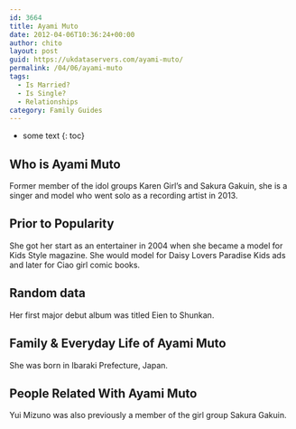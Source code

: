```yaml
---
id: 3664
title: Ayami Muto
date: 2012-04-06T10:36:24+00:00
author: chito
layout: post
guid: https://ukdataservers.com/ayami-muto/
permalink: /04/06/ayami-muto
tags:
  - Is Married?
  - Is Single?
  - Relationships
category: Family Guides
---
```


* some text
{: toc}


## Who is  Ayami Muto
                  
                  
                  
Former member of the idol groups Karen Girl&#8217;s and Sakura Gakuin, she is a singer and model who went solo as a recording artist in 2013.
                  
                
                
                
## Prior to Popularity 
                  
                  
                  
She got her start as an entertainer in 2004 when she became a model for Kids Style magazine. She would model for Daisy Lovers Paradise Kids ads and later for Ciao girl comic books.
                  
                
                
                
## Random data 
                  
                  
                  
Her first major debut album was titled Eien to Shunkan.
                  
                
                
                
## Family & Everyday Life of Ayami Muto
                  
                  
                  
She was born in Ibaraki Prefecture, Japan.
                  
                
                
                
## People Related With  Ayami Muto
                  
                  
                  
Yui Mizuno was also previously a member of the girl group Sakura Gakuin.
                  
                
              
            
          
          
          
    
    
  
